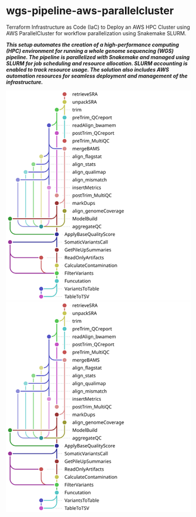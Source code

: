 # wgs-pipeline-aws-parallelcluster
Terraform Infrastructure as Code (IaC) to Deploy an AWS HPC Cluster using AWS ParallelCluster for workflow parallelization using Snakemake SLURM.


***This setup automates the creation of a high-performance computing (HPC) environment for running a whole genome sequencing (WGS) pipeline. The pipeline is parallelized with Snakemake and managed using SLURM for job scheduling and resource allocation. SLURM accounting is enabled to track resource usage. The solution also includes AWS automation resources for seamless deployment and management of the infrastructure.***


![DAG Visualization](orchestration-layer/buckets/snakemake-files/pipeline_rulegraph.svg)
<img src="orchestration-layer/buckets/snakemake-files/pipeline_rulegraph.svg" alt="DAG Visualization" width="600"/>
